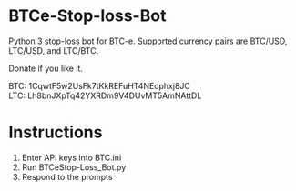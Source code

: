 BTCe-Stop-loss-Bot
==================

Python 3 stop-loss bot for BTC-e. 
Supported currency pairs are BTC/USD, LTC/USD, and LTC/BTC.

Donate if you like it.

BTC: 1CqwtF5w2UsFk7tKkREFuHT4NEophxj8JC      
LTC: Lh8bnJXpTq42YXRDm9V4DUvMT5AmNAttDL


Instructions
==================
1. Enter API keys into BTC.ini
2. Run BTCeStop-Loss_Bot.py
3. Respond to the prompts





